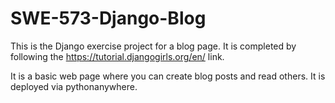 # SWE-573-Django-Blog

This is the Django exercise project for a blog page. It is completed by following the https://tutorial.djangogirls.org/en/ link. 

It is a basic web page where you can create blog posts and read others. It is deployed via pythonanywhere.
